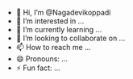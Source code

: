 - 👋 Hi, I’m @Nagadevikoppadi
- 👀 I’m interested in ...
- 🌱 I’m currently learning ...
- 💞️ I’m looking to collaborate on ...
- 📫 How to reach me ...
- 😄 Pronouns: ...
- ⚡ Fun fact: ...

<!---
Nagadevikoppadi/Nagadevikoppadi is a ✨ special ✨ repository because its `README.md` (this file) appears on your GitHub profile.
You can click the Preview link to take a look at your changes.
--->
